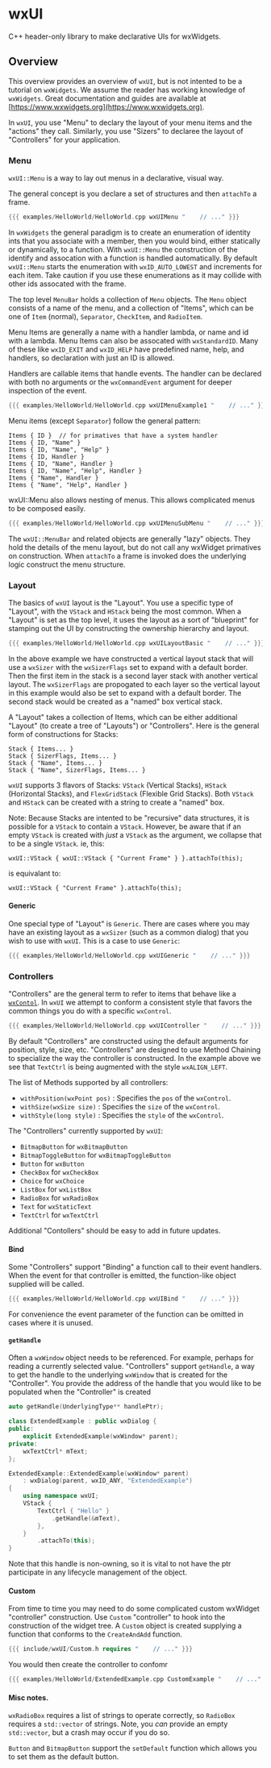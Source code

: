 # wxUI
C++ header-only library to make declarative UIs for wxWidgets.

## Overview

This overview provides an overview of `wxUI`, but is not intented to be a tutorial on `wxWidgets`.  We assume the reader has working knowledge of `wxWidgets`.  Great documentation and guides are available at [https://www.wxwidgets.org](https://www.wxwidgets.org).

In `wxUI`, you use "Menu" to declary the layout of your menu items and the "actions" they call.  Similarly, you use "Sizers" to declaree the layout of "Controllers" for your application.

### Menu

`wxUI::Menu` is a way to lay out menus in a declarative, visual way.

The general concept is you declare a set of structures and then `attachTo` a frame.

```cpp
{{{ examples/HelloWorld/HelloWorld.cpp wxUIMenu "    // ..." }}}
```

In `wxWidgets` the general paradigm is to create an enumeration of identity ints that you associate with a member, then you would bind, either statically or dynamically, to a function.  With `wxUI::Menu` the construction of the identify and assocation with a function is handled automatically.  By default `wxUI::Menu` starts the enumeration with `wxID_AUTO_LOWEST` and increments for each item.  Take caution if you use these enumerations as it may collide with other ids assocated with the frame.

The top level `MenuBar` holds a collection of `Menu` objects.  The `Menu` object consists of a name of the menu, and a collection of "Items", which can be one of `Item` (normal), `Separator`, `CheckItem`, and `RadioItem`.

Menu Items are generally a name with a handler lambda, or name and id with a lambda.  Menu Items can also be assocated with `wxStandardID`.  Many of these like `wxID_EXIT` and `wxID_HELP` have predefined name, help, and handlers, so declaration with just an ID is allowed.

Handlers are callable items that handle events.  The handler can be declared with both no arguments or the `wxCommandEvent` argument for deeper inspection of the event.

```cpp
{{{ examples/HelloWorld/HelloWorld.cpp wxUIMenuExample1 "    // ..." }}}
```

Menu items (except `Separator`) follow the general pattern:

```
Items { ID }  // for primatives that have a system handler
Items { ID, "Name" }
Items { ID, "Name", "Help" }
Items { ID, Handler }
Items { ID, "Name", Handler }
Items { ID, "Name", "Help", Handler }
Items { "Name", Handler }
Items { "Name", "Help", Handler }
```

wxUI::Menu also allows nesting of menus.  This allows complicated menus to be composed easily.

```cpp
{{{ examples/HelloWorld/HelloWorld.cpp wxUIMenuSubMenu "    // ..." }}}
```

The `wxUI::MenuBar` and related objects are generally "lazy" objects.  They hold the details of the menu layout, but do not call any wxWidget primatives on construction.  When `attachTo` a frame is invoked does the underlying logic construct the menu structure.


### Layout

The basics of `wxUI` layout is the "Layout".  You use a specific type of "Layout", with the `VStack` and `HStack` being the most common. When a "Layout" is set as the top level, it uses the layout as a sort of "blueprint" for stamping out the UI by constructing the ownership hierarchy and layout.

```cpp
{{{ examples/HelloWorld/HelloWorld.cpp wxUILayoutBasic "    // ..." }}}
```

In the above example we have constructed a vertical layout stack that will use a `wxSizer` with the `wxSizerFlags` set to expand with a default border.  Then the first item in the stack is a second layer stack with another vertical layout.  The `wxSizerFlags` are propogated to each layer so the vertical layout in this example would also be set to expand with a default border.  The second stack would be created as a "named" box vertical stack.

A "Layout" takes a collection of Items, which can be either additional "Layout" (to create a tree of "Layouts") or "Controllers".  Here is the general form of constructions for Stacks:

```
Stack { Items... }
Stack { SizerFlags, Items... }
Stack { "Name", Items... }
Stack { "Name", SizerFlags, Items... }
```

`wxUI` supports 3 flavors of Stacks: `VStack` (Vertical Stacks), `HStack` (Horizontal Stacks), and `FlexGridStack` (Flexible Grid Stacks).  Both `VStack` and `HStack` can be created with a string to create a "named" box.

Note: Because Stacks are intented to be "recursive" data structures, it is possible for a `VStack` to contain a `VStack`.  However, be aware that if an empty `VStack` is created with *just* a `VStack` as the argument, we collapse that to be a single `VStack`.  ie, this:

```
wxUI::VStack { wxUI::VStack { "Current Frame" } }.attachTo(this);
```

is equivalant to:

```
wxUI::VStack { "Current Frame" }.attachTo(this);
```


#### Generic

One special type of "Layout" is `Generic`.  There are cases where you may have an existing layout as a `wxSizer` (such as a common dialog) that you wish to use with `wxUI`.  This is a case to use `Generic`:

```cpp
{{{ examples/HelloWorld/HelloWorld.cpp wxUIGeneric "    // ..." }}}
```

### Controllers

"Controllers" are the general term to refer to items that behave like a [`wxContol`](https://docs.wxwidgets.org/3.0/classwx_control.html).  In `wxUI` we attempt to conform a consistent style that favors the common things you do with a specific `wxControl`.

```cpp
{{{ examples/HelloWorld/HelloWorld.cpp wxUIController "    // ..." }}}
```

By default "Controllers" are constructed using the default arguments for position, style, size, etc.  "Controllers" are designed to use Method Chaining to specialize the way the controller is constructed.  In the example above we see that `TextCtrl` is being augmented with the style `wxALIGN_LEFT`.

The list of Methods supported by all controllers:

 * `withPosition(wxPoint pos)` : Specifies the `pos` of the `wxControl`.
 * `withSize(wxSize size)` : Specifies the `size` of the `wxControl`.
 * `withStyle(long style)` : Specifies the `style` of the `wxControl`.

The "Controllers" currently supported by `wxUI`:

 * `BitmapButton` for `wxBitmapButton`
 * `BitmapToggleButton` for `wxBitmapToggleButton`
 * `Button` for `wxButton`
 * `CheckBox` for `wxCheckBox`
 * `Choice` for `wxChoice`
 * `ListBox` for `wxListBox`
 * `RadioBox` for `wxRadioBox`
 * `Text` for `wxStaticText`
 * `TextCtrl` for `wxTextCtrl`

Additional "Contollers" should be easy to add in future updates.

#### Bind

Some "Controllers" support "Binding" a function call to their event handlers.  When the event for that controller is emitted, the function-like object supplied will be called.

```cpp
{{{ examples/HelloWorld/HelloWorld.cpp wxUIBind "    // ..." }}}
```

For convenience the event parameter of the function can be omitted in cases where it is unused.

#### `getHandle`

Often a `wxWindow` object needs to be referenced.  For example, perhaps for reading a currently selected value.  "Controllers" support `getHandle`, a way to get the handle to the underlying `wxWindow` that is created for the "Controller".  You provide the address of the handle that you would like to be populated when the "Controller" is created

```cpp
auto getHandle(UnderlyingType** handlePtr);
```

```cpp
class ExtendedExample : public wxDialog {
public:
    explicit ExtendedExample(wxWindow* parent);
private:
    wxTextCtrl* mText;
};

ExtendedExample::ExtendedExample(wxWindow* parent)
    : wxDialog(parent, wxID_ANY, "ExtendedExample")
{
    using namespace wxUI;
    VStack {
        TextCtrl { "Hello" }
            .getHandle(&mText),
        },
    }
        .attachTo(this);
}
```

Note that this handle is non-owning, so it is vital to not have the ptr participate in any lifecycle management of the object.

#### Custom

From time to time you may need to do some complicated custom wxWidget "controller" construction.  Use `Custom` "controller" to hook into the construction of the widget tree.  A `Custom` object is created supplying a function that conforms to the `CreateAndAdd` function.

```cpp
{{{ include/wxUI/Custom.h requires "    // ..." }}}
```

You would then create the controller to confomr 

```cpp
{{{ examples/HelloWorld/ExtendedExample.cpp CustomExample "    // ..." }}}
```

#### Misc notes.

`wxRadioBox` requires a list of strings to operate correctly, so `RadioBox` requires a `std::vector` of strings.  Note, you *can* provide an empty `std::vector`, but a crash may occur if you do so.

`Button` and `BitmapButton` support the `setDefault` function which allows you to set them as the default button.

